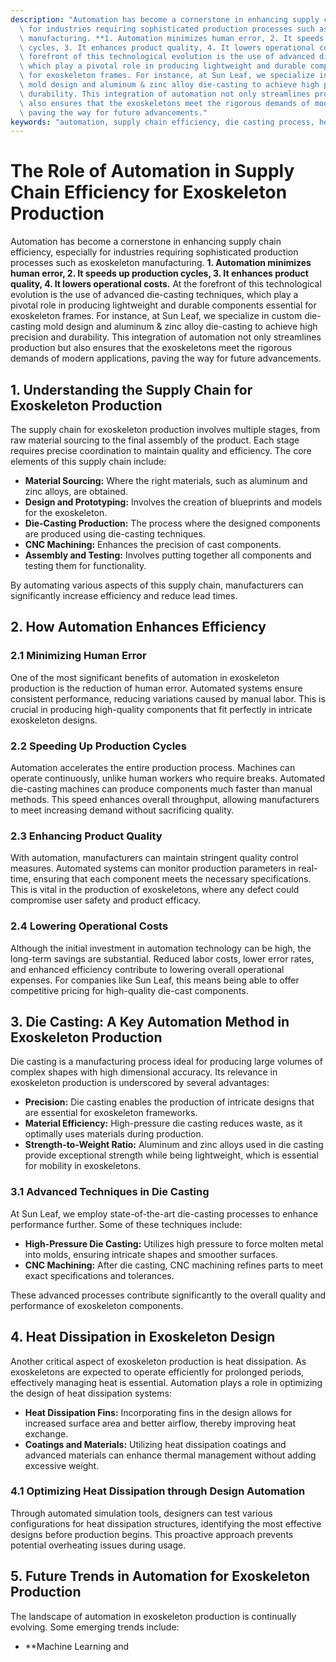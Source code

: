 ```yaml
---
description: "Automation has become a cornerstone in enhancing supply chain efficiency, especially\
  \ for industries requiring sophisticated production processes such as exoskeleton\
  \ manufacturing. **1. Automation minimizes human error, 2. It speeds up production\
  \ cycles, 3. It enhances product quality, 4. It lowers operational costs.** At the\
  \ forefront of this technological evolution is the use of advanced die-casting techniques,\
  \ which play a pivotal role in producing lightweight and durable components essential\
  \ for exoskeleton frames. For instance, at Sun Leaf, we specialize in custom die-casting\
  \ mold design and aluminum & zinc alloy die-casting to achieve high precision and\
  \ durability. This integration of automation not only streamlines production but\
  \ also ensures that the exoskeletons meet the rigorous demands of modern applications,\
  \ paving the way for future advancements."
keywords: "automation, supply chain efficiency, die casting process, heat dissipation efficiency"
---
```

# The Role of Automation in Supply Chain Efficiency for Exoskeleton Production

Automation has become a cornerstone in enhancing supply chain efficiency, especially for industries requiring sophisticated production processes such as exoskeleton manufacturing. **1. Automation minimizes human error, 2. It speeds up production cycles, 3. It enhances product quality, 4. It lowers operational costs.** At the forefront of this technological evolution is the use of advanced die-casting techniques, which play a pivotal role in producing lightweight and durable components essential for exoskeleton frames. For instance, at Sun Leaf, we specialize in custom die-casting mold design and aluminum & zinc alloy die-casting to achieve high precision and durability. This integration of automation not only streamlines production but also ensures that the exoskeletons meet the rigorous demands of modern applications, paving the way for future advancements.

## **1. Understanding the Supply Chain for Exoskeleton Production**

The supply chain for exoskeleton production involves multiple stages, from raw material sourcing to the final assembly of the product. Each stage requires precise coordination to maintain quality and efficiency. The core elements of this supply chain include:

- **Material Sourcing:** Where the right materials, such as aluminum and zinc alloys, are obtained.
- **Design and Prototyping:** Involves the creation of blueprints and models for the exoskeleton.
- **Die-Casting Production:** The process where the designed components are produced using die-casting techniques.
- **CNC Machining:** Enhances the precision of cast components.
- **Assembly and Testing:** Involves putting together all components and testing them for functionality.

By automating various aspects of this supply chain, manufacturers can significantly increase efficiency and reduce lead times.

## **2. How Automation Enhances Efficiency**

### **2.1 Minimizing Human Error**

One of the most significant benefits of automation in exoskeleton production is the reduction of human error. Automated systems ensure consistent performance, reducing variations caused by manual labor. This is crucial in producing high-quality components that fit perfectly in intricate exoskeleton designs.

### **2.2 Speeding Up Production Cycles**

Automation accelerates the entire production process. Machines can operate continuously, unlike human workers who require breaks. Automated die-casting machines can produce components much faster than manual methods. This speed enhances overall throughput, allowing manufacturers to meet increasing demand without sacrificing quality.

### **2.3 Enhancing Product Quality**

With automation, manufacturers can maintain stringent quality control measures. Automated systems can monitor production parameters in real-time, ensuring that each component meets the necessary specifications. This is vital in the production of exoskeletons, where any defect could compromise user safety and product efficacy.

### **2.4 Lowering Operational Costs**

Although the initial investment in automation technology can be high, the long-term savings are substantial. Reduced labor costs, lower error rates, and enhanced efficiency contribute to lowering overall operational expenses. For companies like Sun Leaf, this means being able to offer competitive pricing for high-quality die-cast components.

## **3. Die Casting: A Key Automation Method in Exoskeleton Production**

Die casting is a manufacturing process ideal for producing large volumes of complex shapes with high dimensional accuracy. Its relevance in exoskeleton production is underscored by several advantages:

- **Precision:** Die casting enables the production of intricate designs that are essential for exoskeleton frameworks.
- **Material Efficiency:** High-pressure die casting reduces waste, as it optimally uses materials during production.
- **Strength-to-Weight Ratio:** Aluminum and zinc alloys used in die casting provide exceptional strength while being lightweight, which is essential for mobility in exoskeletons.

### **3.1 Advanced Techniques in Die Casting**

At Sun Leaf, we employ state-of-the-art die-casting processes to enhance performance further. Some of these techniques include:

- **High-Pressure Die Casting:** Utilizes high pressure to force molten metal into molds, ensuring intricate shapes and smoother surfaces.
- **CNC Machining:** After die casting, CNC machining refines parts to meet exact specifications and tolerances.

These advanced processes contribute significantly to the overall quality and performance of exoskeleton components.

## **4. Heat Dissipation in Exoskeleton Design**

Another critical aspect of exoskeleton production is heat dissipation. As exoskeletons are expected to operate efficiently for prolonged periods, effectively managing heat is essential. Automation plays a role in optimizing the design of heat dissipation systems:

- **Heat Dissipation Fins:** Incorporating fins in the design allows for increased surface area and better airflow, thereby improving heat exchange.
- **Coatings and Materials:** Utilizing heat dissipation coatings and advanced materials can enhance thermal management without adding excessive weight.

### **4.1 Optimizing Heat Dissipation through Design Automation**

Through automated simulation tools, designers can test various configurations for heat dissipation structures, identifying the most effective designs before production begins. This proactive approach prevents potential overheating issues during usage.

## **5. Future Trends in Automation for Exoskeleton Production**

The landscape of automation in exoskeleton production is continually evolving. Some emerging trends include:

- **Machine Learning and
